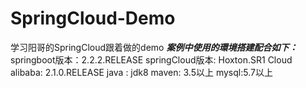 # SpringCloud-Demo
学习阳哥的SpringCloud跟着做的demo
_**案例中使用的環境搭建配合如下：**_
springboot版本：2.2.2.RELEASE
springCloud版本: Hoxton.SR1
Cloud alibaba: 2.1.0.RELEASE
java : jdk8
maven: 3.5以上
mysql:5.7以上